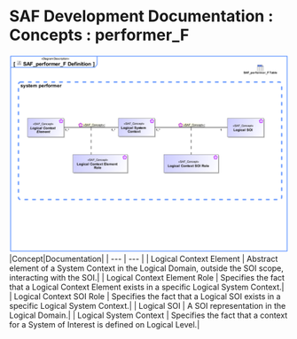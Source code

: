 # SAF Development Documentation : Concepts : performer_F 
![SAF_performer_F Definition.svg](./diagrams/SAF_performer_F-Definition.svg)
|Concept|Documentation|
| --- | --- |
| Logical Context Element | Abstract element of a System Context in the Logical Domain, outside the SOI scope, interacting with the SOI.|
| Logical Context Element Role | Specifies the fact that a Logical Context Element exists in a specific Logical System Context.|
| Logical Context SOI Role | Specifies the fact that a Logical SOI exists in a specific Logical System Context.|
| Logical SOI | A SOI representation in the Logical Domain.|
| Logical System Context | Specifies the fact that a context for a System of Interest is defined on Logical Level.|
